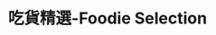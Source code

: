 ---
title: "吃貨精選-Foodie Selection"
description: "探索全台美食競賽，發現在地美味，品嚐競技精神"
keywords:
  - 美食競賽
  - 台灣美食
  - 美食精選
datePublished: "2025-06-30"
dateModified: "2025-07-01"
city: "台南市"
district: "中西區"
award: "500盤"
year: "2024"
page: 1
count: 10

restaurants:
  - name: "麥謎食驗室 Bue mi.Lab"
    address: "台南市中西區青年路90號1樓"
    phone: ""
    geo: "22.991971741170726, 120.2081855311068"
    google_map: "https://maps.app.goo.gl/b5UZWUiHozdvCAb29"
    footinder: "https://footinder.com.tw/%e5%8f%b0%e5%8d%97%e5%b8%82%e4%b8%ad%e8%a5%bf%e5%8d%80/362179/"
    official: "https://www.facebook.com/buemilab/"
    award:
    - name: "500盤"
      year: "2024"
  - name: "根串燒居酒屋"
    address: "台南市中西區康樂街341號"
    phone: "062239881"
    geo: "22.99896311002549, 120.19653251440673"
    google_map: "https://maps.app.goo.gl/TCYDsQMWYbjFYRYw5"
    footinder: "https://footinder.com.tw/%E5%8F%B0%E5%8D%97%E5%B8%82%E4%B8%AD%E8%A5%BF%E5%8D%80/104884/"
    official: "https://www.facebook.com/profile.php?id=100064150387154"
    award:
    - name: "500盤"
      year: "2024"
  - name: "曉璘燒烤"
    address: "台南市中西區國華街三段203號"
    phone: "062261974"
    geo: "22.998320254575674, 120.19895181891286"
    google_map: "https://maps.app.goo.gl/Ja6BqqAMwiyeLe9R8"
    footinder: "https://footinder.com.tw/%E5%8F%B0%E5%8D%97%E5%B8%82%E4%B8%AD%E8%A5%BF%E5%8D%80/103858/"
    official: "https://www.facebook.com/lin2261974/"
    award:
    - name: "500盤"
      year: "2024"
  - name: "鄭牛肉湯"
    address: "台南市中西區金華路四段47巷2號"
    phone: "062281025"
    geo: "22.998376866738628, 120.19468317498917"
    google_map: "https://maps.app.goo.gl/krpFQFCS5LMkjk2s7"
    footinder: "https://footinder.com.tw/%E5%8F%B0%E5%8D%97%E5%B8%82%E4%B8%AD%E8%A5%BF%E5%8D%80/362181/"
    official: "https://www.facebook.com/TainanZhengBeef/"
    award:
    - name: "500盤"
      year: "2024"
  - name: "知味"
    address: "台南市中西區中成路28號"
    phone: "062220395"
    geo: "22.99728862176926, 120.20521182380773"
    google_map: "https://maps.app.goo.gl/ELwckfTEgph4C6qBA"
    footinder: "https://footinder.com.tw/%e5%8f%b0%e5%8d%97%e5%b8%82%e4%b8%ad%e8%a5%bf%e5%8d%80/148680/"
    official: ""
    award:
    - name: "500盤"
      year: "2024"
  - name: "竹海產"
    address: "台南市中西區民族路二段252號"
    phone: "062210946"
    geo: "22.997387034668, 120.20126193532992"
    google_map: "https://maps.app.goo.gl/EZLMXTM3USe5RKqC8"
    footinder: "https://footinder.com.tw/%E5%8F%B0%E5%8D%97%E5%B8%82%E4%B8%AD%E8%A5%BF%E5%8D%80/161797/"
    official: ""
    award:
    - name: "500盤"
      year: "2024"
  - name: "筑馨居"
    address: "台南市中西區信義街69號"
    phone: "0927307890"
    geo: "23.000310151168772, 120.19498735218367"
    google_map: "https://maps.app.goo.gl/ToCGjxUwVjZhz1Jm8"
    footinder: "https://footinder.com.tw/%E5%8F%B0%E5%8D%97%E5%B8%82%E4%B8%AD%E8%A5%BF%E5%8D%80/1942/"
    official: "https://www.facebook.com/profile.php?id=100063890740362"
    award:
    - name: "500盤"
      year: "2024"
  - name: "Funkoo Bar - Mexican Cuisine & Bar"
    address: "台南市中西區海安路二段268號"
    phone: "0984067044"
    geo: "22.997995291575908, 120.19777589969037"
    google_map: "https://maps.app.goo.gl/zt1s9srVuV4sCLJr9"
    footinder: "https://footinder.com.tw/%e5%8f%b0%e5%8d%97%e5%b8%82%e4%b8%ad%e8%a5%bf%e5%8d%80/15153/"
    official: "https://www.facebook.com/mexcafe.tainan"
    award:
    - name: "500盤"
      year: "2024"
  - name: "THINKPIZZA"
    address: "台南市中西區西和路289號"
    phone: "063589850"
    geo: "23.003311623866953, 120.19281617437447"
    google_map: "https://maps.app.goo.gl/Vo4B4UvvrWBz3qkU9"
    footinder: "https://footinder.com.tw/%E5%8F%B0%E5%8D%97%E5%B8%82%E4%B8%AD%E8%A5%BF%E5%8D%80/1943/"
    official: "https://www.facebook.com/THINKPIZZANYC/"
    award:
    - name: "500盤"
      year: "2024"
---